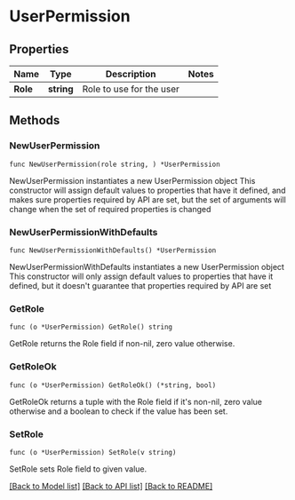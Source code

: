 # UserPermission

## Properties

Name | Type | Description | Notes
------------ | ------------- | ------------- | -------------
**Role** | **string** | Role to use for the user | 

## Methods

### NewUserPermission

`func NewUserPermission(role string, ) *UserPermission`

NewUserPermission instantiates a new UserPermission object
This constructor will assign default values to properties that have it defined,
and makes sure properties required by API are set, but the set of arguments
will change when the set of required properties is changed

### NewUserPermissionWithDefaults

`func NewUserPermissionWithDefaults() *UserPermission`

NewUserPermissionWithDefaults instantiates a new UserPermission object
This constructor will only assign default values to properties that have it defined,
but it doesn't guarantee that properties required by API are set

### GetRole

`func (o *UserPermission) GetRole() string`

GetRole returns the Role field if non-nil, zero value otherwise.

### GetRoleOk

`func (o *UserPermission) GetRoleOk() (*string, bool)`

GetRoleOk returns a tuple with the Role field if it's non-nil, zero value otherwise
and a boolean to check if the value has been set.

### SetRole

`func (o *UserPermission) SetRole(v string)`

SetRole sets Role field to given value.



[[Back to Model list]](../README.md#documentation-for-models) [[Back to API list]](../README.md#documentation-for-api-endpoints) [[Back to README]](../README.md)


